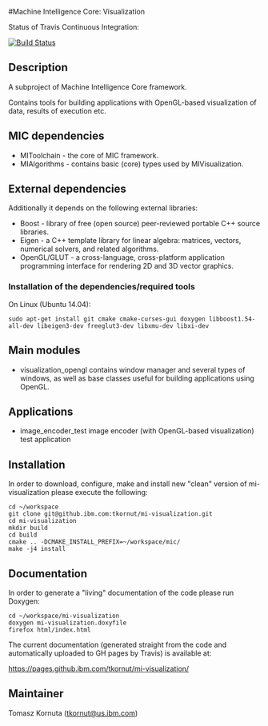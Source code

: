 #Machine Intelligence Core: Visualization

Status of Travis Continuous Integration:

[![Build Status](https://travis.ibm.com/tkornut/mi-visualization.svg?token=9XHfj7QaSbmFqHsyaQes&branch=master)](https://travis.ibm.com/tkornut/mi-visualization)

## Description

A subproject of Machine Intelligence Core framework.

Contains tools for building applications with OpenGL-based visualization of data, results of execution etc.

## MIC dependencies

   * MIToolchain - the core of MIC framework.
   * MIAlgorithms - contains basic (core) types used by MIVisualization.

## External dependencies

Additionally it depends on the following external libraries:
   * Boost - library of free (open source) peer-reviewed portable C++ source libraries.
   * Eigen - a C++ template library for linear algebra: matrices, vectors, numerical solvers, and related algorithms.
   * OpenGL/GLUT - a cross-language, cross-platform application programming interface for rendering 2D and 3D vector graphics.

### Installation of the dependencies/required tools

On Linux (Ubuntu 14.04): 

    sudo apt-get install git cmake cmake-curses-gui doxygen libboost1.54-all-dev libeigen3-dev freeglut3-dev libxmu-dev libxi-dev

## Main modules

   *  visualization_opengl contains window manager and several types of windows, as well as base classes useful for building applications using OpenGL. 

## Applications

   *  image_encoder_test image encoder (with OpenGL-based visualization) test application 

## Installation

In order to download, configure, make and install new "clean" version of mi-visualization please execute the following:

    cd ~/workspace
    git clone git@github.ibm.com:tkornut/mi-visualization.git
    cd mi-visualization
    mkdir build
    cd build
    cmake .. -DCMAKE_INSTALL_PREFIX=~/workspace/mic/
    make -j4 install

## Documentation

In order to generate a "living" documentation of the code please run Doxygen:

    cd ~/workspace/mi-visualization
    doxygen mi-visualization.doxyfile
    firefox html/index.html

The current documentation (generated straight from the code and automatically uploaded to GH pages by Travis) is available at:

https://pages.github.ibm.com/tkornut/mi-visualization/

## Maintainer

Tomasz Kornuta (tkornut@us.ibm.com)